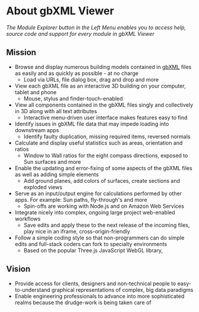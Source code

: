 
# About gbXML Viewer

<i>The Module Explorer button in the Left Menu enables you to access help, source code and support for every module in gbXML Viewer</i>

## Mission

* Browse and display numerous building models contained in [gbXML]( https://gbxml.org ) files as easily and as quickly as possible - at no charge
	* Load via URLs, file dialog box, drag and drop and more
* View each gbXML file as an interactive 3D building on your computer, tablet and phone
	* Mouse, stylus and finder-touch-enabled
* View all components contained in the gbXML files singly and collectively in 3D along with all text attributes
	* Interactive menu-driven user interface makes features easy to find
* Identify issues in gbXML file data that may impede loading into downstream apps
	* Identify faulty duplication, missing required items, reversed normals
* Calculate and display useful statistics such as areas, orientation and ratios
	* Window to Wall ratios for the eight compass directions, exposed to Sun surfaces and more
* Enable the updating and error-fixing of some aspects of the gbXML files as well as adding simple elements
	* Add ground planes, add colors of surfaces, create sections and exploded views
* Serve as an input/output engine for calculations performed by other apps. For example: Sun paths, fly-through's and more
	* Spin-offs are working with Node.js and on Amazon Web Services
* Integrate nicely into complex, ongoing large project web-enabled workflows
	* Save edits and apply these to the next release of the incoming files, play nice in an iframe, cross-origin-friendly
* Follow a simple coding style so that non-programmers can do simple edits and full-stack coders can fork to specialty environments
	* Based on the popular Three.js JavaScript WebGL library,

## Vision

* Provide access for clients, designers and non-technical people to easy-to-understand graphical representations of complex, big data paradigms
* Enable engineering professionals to advance into more sophisticated realms because the drudge-work is being taken care of